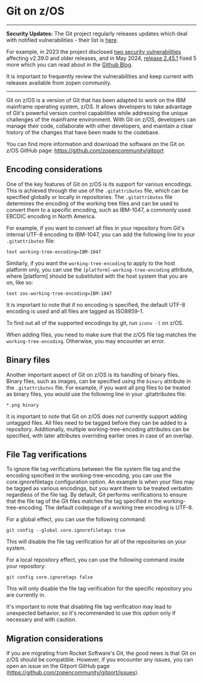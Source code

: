 # Git on z/OS

---

**Security Updates:** The Git project regularly releases updates which deal with notified vulnerabilities - their list is [here](https://github.com/git/git/security/advisories/).

For example, in 2023 the project disclosed [two security vulnerabilities](https://github.blog/2023-01-17-git-security-vulnerabilities-announced-2/) affecting v2.39.0 and older releases, and
in May 2024, [release 2.45.1](https://github.com/zopencommunity/gitport/releases/tag/STABLE_gitport_2266) fixed 5 more which you can read about in the [Github Blog](https://github.blog/2024-05-14-securing-git-addressing-5-new-vulnerabilities/).

It is important to frequently review the vulnerabilities and keep current with releases available from zopen community.

---

Git on z/OS is a version of Git that has been adapted to work on the IBM mainframe operating system, z/OS. It allows developers to take advantage of Git's powerful version control capabilities while addressing the unique challenges of the mainframe environment. With Git on z/OS, developers can manage their code, collaborate with other developers, and maintain a clear history of the changes that have been made to the codebase.

You can find more information and download the software on the Git on z/OS GitHub page: https://github.com/zopencommunity/gitport

## Encoding considerations

One of the key features of Git on z/OS is its support for various encodings. This is achieved through the use of the `.gitattributes` file, which can be specified globally or locally in repositories. The `.gitattributes` file determines the encoding of the working tree files and can be used to convert them to a specific encoding, such as IBM-1047, a commonly used EBCDIC encoding in North America.

For example, if you want to convert all files in your repository from Git's internal UTF-8 encoding to IBM-1047, you can add the following line to your `.gitattributes` file:

```
text working-tree-encoding=IBM-1047
```

Similarly, if you want the `working-tree-encoding` to apply to the host platform only, you can use the `[platform]-working-tree-encoding` attribute, where [platform] should be substituted with the host system that you are on, like so:

```
text zos-working-tree-encoding=IBM-1047
```

It is important to note that if no encoding is specified, the default UTF-8 encoding is used and all files are tagged as ISO8859-1.

To find out all of the supported encodings by git, run `iconv -l` on z/OS.

When adding files, you need to make sure that the z/OS file tag matches the `working-tree-encoding`. Otherwise, you may encounter an error.

## Binary files

Another important aspect of Git on z/OS is its handling of binary files. Binary files, such as images, can be specified using the `binary` attribute in the `.gitattributes` file. For example, if you want all png files to be treated as binary files, you would use the following line in your .gitattributes file:

```
*.png binary
```

It is important to note that Git on z/OS does not currently support adding untagged files. All files need to be tagged before they can be added to a repository. Additionally, multiple working-tree-encoding attributes can be specified, with later attributes overriding earlier ones in case of an overlap.

## File Tag verifications
To ignore file tag verifications between the file system file tag and the encoding specified in the working-tree-encoding, you can use the core.ignorefiletags configuration option. An example is when your files may be tagged as various encodings, but you want them to be treated verbatim regardless of the file tag. By default, Git performs verifications to ensure that the file tag of the Git files matches the tag specified in the working-tree-encoding. The default codepage of a working tree encoding is UTF-8.

For a global effect, you can use the following command:

```
git config --global core.ignorefiletags true
```
This will disable the file tag verification for all of the repositories on your system.

For a local repository effect, you can use the following command inside your repository:

```
git config core.ignoretags false
```
This will only disable the file tag verification for the specific repository you are currently in.

It's important to note that disabling file tag verification may lead to unexpected behavior, so it's recommended to use this option only if necessary and with caution.

## Migration considerations
If you are migrating from Rocket Software's Git, the good news is that Git on z/OS should be compatible. However, if you encounter any issues, you can open an issue on the Gitport GitHub page (https://github.com/zopencommunity/gitport/issues).
